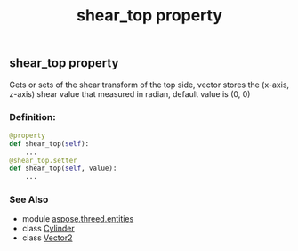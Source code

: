 ﻿---
title: shear_top property
second_title: Aspose.3D for Python via .NET API References
description: 
type: docs
weight: 280
url: /python-net/aspose.threed.entities/cylinder/shear_top/
is_root: false
---

## shear_top property


Gets or sets of the shear transform of the top side, vector stores the (x-axis, z-axis) shear value that measured in radian, default value is (0, 0)
### Definition:
```python
@property
def shear_top(self):
    ...
@shear_top.setter
def shear_top(self, value):
    ...
```

### See Also
* module [aspose.threed.entities](../../)
* class [Cylinder](/3d/python-net/aspose.threed.entities/cylinder)
* class [Vector2](/3d/python-net/aspose.threed.utilities/vector2)
